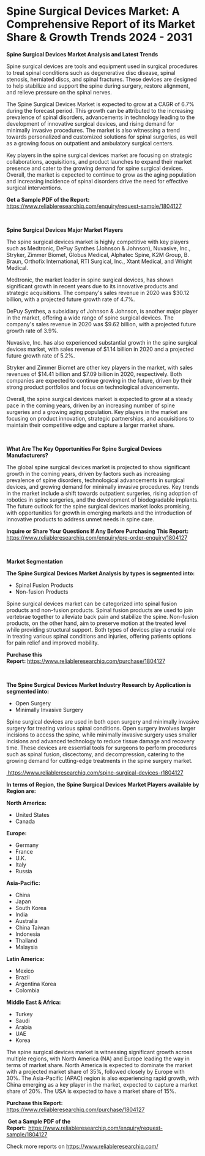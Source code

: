 <p><h1>Spine Surgical Devices Market: A Comprehensive Report of its Market Share & Growth Trends 2024 - 2031</h1></p><p><strong>Spine Surgical Devices Market Analysis and Latest Trends</strong></p>
<p><p>Spine surgical devices are tools and equipment used in surgical procedures to treat spinal conditions such as degenerative disc disease, spinal stenosis, herniated discs, and spinal fractures. These devices are designed to help stabilize and support the spine during surgery, restore alignment, and relieve pressure on the spinal nerves.</p><p>The Spine Surgical Devices Market is expected to grow at a CAGR of 6.7% during the forecast period. This growth can be attributed to the increasing prevalence of spinal disorders, advancements in technology leading to the development of innovative surgical devices, and rising demand for minimally invasive procedures. The market is also witnessing a trend towards personalized and customized solutions for spinal surgeries, as well as a growing focus on outpatient and ambulatory surgical centers.</p><p>Key players in the spine surgical devices market are focusing on strategic collaborations, acquisitions, and product launches to expand their market presence and cater to the growing demand for spine surgical devices. Overall, the market is expected to continue to grow as the aging population and increasing incidence of spinal disorders drive the need for effective surgical interventions.</p></p>
<p><strong>Get a Sample PDF of the Report:&nbsp;</strong> <a href="https://www.reliableresearchiq.com/enquiry/request-sample/1804127">https://www.reliableresearchiq.com/enquiry/request-sample/1804127</a></p>
<p>&nbsp;</p>
<p><strong>Spine Surgical Devices Major Market Players</strong></p>
<p><p>The spine surgical devices market is highly competitive with key players such as Medtronic, DePuy Synthes (Johnson & Johnson), Nuvasive, Inc., Stryker, Zimmer Biomet, Globus Medical, Alphatec Spine, K2M Group, B. Braun, Orthofix International, RTI Surgical, Inc., Xtant Medical, and Wright Medical.</p><p>Medtronic, the market leader in spine surgical devices, has shown significant growth in recent years due to its innovative products and strategic acquisitions. The company's sales revenue in 2020 was $30.12 billion, with a projected future growth rate of 4.7%.</p><p>DePuy Synthes, a subsidiary of Johnson & Johnson, is another major player in the market, offering a wide range of spine surgical devices. The company's sales revenue in 2020 was $9.62 billion, with a projected future growth rate of 3.9%.</p><p>Nuvasive, Inc. has also experienced substantial growth in the spine surgical devices market, with sales revenue of $1.14 billion in 2020 and a projected future growth rate of 5.2%.</p><p>Stryker and Zimmer Biomet are other key players in the market, with sales revenues of $14.41 billion and $7.09 billion in 2020, respectively. Both companies are expected to continue growing in the future, driven by their strong product portfolios and focus on technological advancements.</p><p>Overall, the spine surgical devices market is expected to grow at a steady pace in the coming years, driven by an increasing number of spine surgeries and a growing aging population. Key players in the market are focusing on product innovation, strategic partnerships, and acquisitions to maintain their competitive edge and capture a larger market share.</p></p>
<p>&nbsp;</p>
<p><strong>What Are The Key Opportunities For Spine Surgical Devices Manufacturers?</strong></p>
<p><p>The global spine surgical devices market is projected to show significant growth in the coming years, driven by factors such as increasing prevalence of spine disorders, technological advancements in surgical devices, and growing demand for minimally invasive procedures. Key trends in the market include a shift towards outpatient surgeries, rising adoption of robotics in spine surgeries, and the development of biodegradable implants. The future outlook for the spine surgical devices market looks promising, with opportunities for growth in emerging markets and the introduction of innovative products to address unmet needs in spine care.</p></p>
<p><strong>Inquire or Share Your Questions If Any Before Purchasing This Report:</strong> <a href="https://www.reliableresearchiq.com/enquiry/pre-order-enquiry/1804127">https://www.reliableresearchiq.com/enquiry/pre-order-enquiry/1804127</a></p>
<p>&nbsp;</p>
<p><strong>Market Segmentation</strong></p>
<p><strong>The Spine Surgical Devices Market Analysis by types is segmented into:</strong></p>
<p><ul><li>Spinal Fusion Products</li><li>Non-fusion Products</li></ul></p>
<p><p>Spine surgical devices market can be categorized into spinal fusion products and non-fusion products. Spinal fusion products are used to join vertebrae together to alleviate back pain and stabilize the spine. Non-fusion products, on the other hand, aim to preserve motion at the treated level while providing structural support. Both types of devices play a crucial role in treating various spinal conditions and injuries, offering patients options for pain relief and improved mobility.</p></p>
<p><strong>Purchase this Report:&nbsp;</strong><a href="https://www.reliableresearchiq.com/purchase/1804127">https://www.reliableresearchiq.com/purchase/1804127</a></p>
<p>&nbsp;</p>
<p><strong>The Spine Surgical Devices Market Industry Research by Application is segmented into:</strong></p>
<p><ul><li>Open Surgery</li><li>Minimally Invasive Surgery</li></ul></p>
<p><p>Spine surgical devices are used in both open surgery and minimally invasive surgery for treating various spinal conditions. Open surgery involves larger incisions to access the spine, while minimally invasive surgery uses smaller incisions and advanced technology to reduce tissue damage and recovery time. These devices are essential tools for surgeons to perform procedures such as spinal fusion, discectomy, and decompression, catering to the growing demand for cutting-edge treatments in the spine surgery market.</p></p>
<p><a href="https://www.reliableresearchiq.com/spine-surgical-devices-r1804127">&nbsp;https://www.reliableresearchiq.com/spine-surgical-devices-r1804127</a></p>
<p><strong>In terms of Region, the Spine Surgical Devices Market Players available by Region are:</strong></p>
<p>
    <p> <strong> North America: </strong>
        <ul>
            <li>United States</li>
            <li>Canada</li>
        </ul>
        </p> 
    <p> <strong> Europe: </strong>
        <ul>
            <li>Germany</li>
            <li>France</li>
            <li>U.K.</li>
            <li>Italy</li>
            <li>Russia</li>
        </ul>
        </p> 
    <p> <strong> Asia-Pacific: </strong>
        <ul>
            <li>China</li>
            <li>Japan</li>
            <li>South Korea</li>
            <li>India</li>
            <li>Australia</li>
            <li>China Taiwan</li>
            <li>Indonesia</li>
            <li>Thailand</li>
            <li>Malaysia</li>
        </ul>
        </p> 
    <p> <strong> Latin America: </strong>
        <ul>
            <li>Mexico</li>
            <li>Brazil</li>
            <li>Argentina Korea</li>
            <li>Colombia</li>
        </ul>
        </p> 
    <p> <strong> Middle East & Africa: </strong>
        <ul>
            <li>Turkey</li>
            <li>Saudi</li>
            <li>Arabia</li>
            <li>UAE</li>
            <li>Korea</li>
        </ul>
    </p>
    </p>
<p><p>The spine surgical devices market is witnessing significant growth across multiple regions, with North America (NA) and Europe leading the way in terms of market share. North America is expected to dominate the market with a projected market share of 35%, followed closely by Europe with 30%. The Asia-Pacific (APAC) region is also experiencing rapid growth, with China emerging as a key player in the market, expected to capture a market share of 20%. The USA is expected to have a market share of 15%.</p></p>
<p><strong>Purchase this Report: </strong><a href="https://www.reliableresearchiq.com/purchase/1804127">https://www.reliableresearchiq.com/purchase/1804127</a></p>
<p>&nbsp;<strong>Get a Sample PDF of the Report:&nbsp;&nbsp;</strong><a href="https://www.reliableresearchiq.com/enquiry/request-sample/1804127">https://www.reliableresearchiq.com/enquiry/request-sample/1804127</a></p>
<p><strong></strong></p>
<p>Check more reports on <a href="https://www.reliableresearchiq.com/">https://www.reliableresearchiq.com/</a></p>